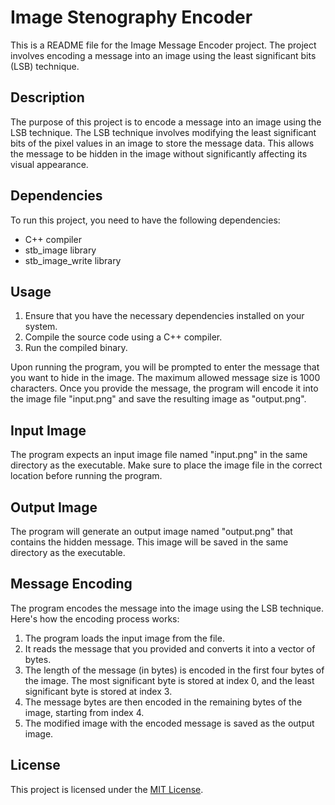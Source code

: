 # Image Stenography Encoder

This is a README file for the Image Message Encoder project. The project involves encoding a message into an image using the least significant bits (LSB) technique.

## Description

The purpose of this project is to encode a message into an image using the LSB technique. The LSB technique involves modifying the least significant bits of the pixel values in an image to store the message data. This allows the message to be hidden in the image without significantly affecting its visual appearance.

## Dependencies

To run this project, you need to have the following dependencies:

- C++ compiler
- stb_image library
- stb_image_write library

## Usage

1. Ensure that you have the necessary dependencies installed on your system.
2. Compile the source code using a C++ compiler.
3. Run the compiled binary.

Upon running the program, you will be prompted to enter the message that you want to hide in the image. The maximum allowed message size is 1000 characters. Once you provide the message, the program will encode it into the image file "input.png" and save the resulting image as "output.png".

## Input Image

The program expects an input image file named "input.png" in the same directory as the executable. Make sure to place the image file in the correct location before running the program.

## Output Image

The program will generate an output image named "output.png" that contains the hidden message. This image will be saved in the same directory as the executable.

## Message Encoding

The program encodes the message into the image using the LSB technique. Here's how the encoding process works:

1. The program loads the input image from the file.
2. It reads the message that you provided and converts it into a vector of bytes.
3. The length of the message (in bytes) is encoded in the first four bytes of the image. The most significant byte is stored at index 0, and the least significant byte is stored at index 3.
4. The message bytes are then encoded in the remaining bytes of the image, starting from index 4.
5. The modified image with the encoded message is saved as the output image.

## License

This project is licensed under the [MIT License](LICENSE).
